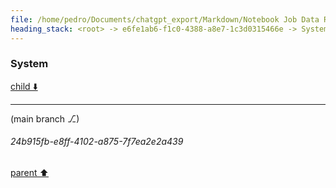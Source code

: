 ```yaml
---
file: /home/pedro/Documents/chatgpt_export/Markdown/Notebook Job Data Retrieval.md
heading_stack: <root> -> e6fe1ab6-f1c0-4388-a8e7-1c3d0315466e -> System
---
```

### System

[child ⬇️](#24b915fb-e8ff-4102-a875-7f7ea2e2a439)

---

(main branch ⎇)
###### 24b915fb-e8ff-4102-a875-7f7ea2e2a439
[parent ⬆️](#e6fe1ab6-f1c0-4388-a8e7-1c3d0315466e)
